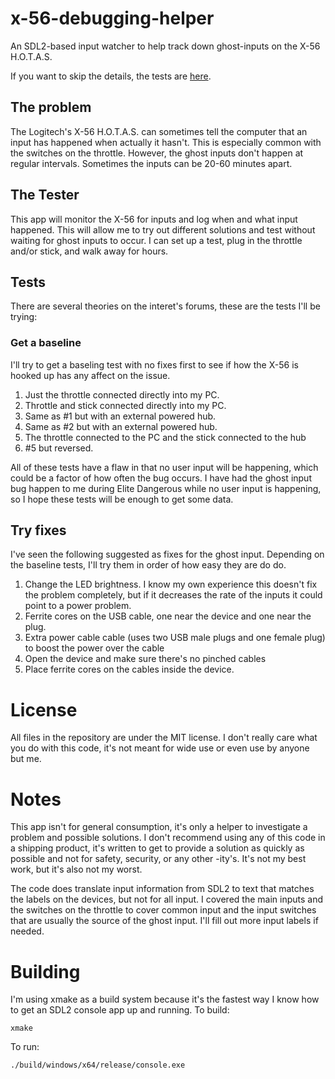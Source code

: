 # x-56-debugging-helper
An SDL2-based input watcher to help track down ghost-inputs on the X-56 H.O.T.A.S.

If you want to skip the details, the tests are [here](tests.md).

## The problem
The Logitech's X-56 H.O.T.A.S. can sometimes tell the computer that an input has happened when actually it hasn't.  This is especially common with the switches on the throttle.  However, the ghost inputs don't happen at regular intervals.  Sometimes the inputs can be 20-60 minutes apart.  

## The Tester
This app will monitor the X-56 for inputs and log when and what input happened.  This will allow me to try out different solutions and test without waiting for ghost inputs to occur.  I can set up a test, plug in the throttle and/or stick, and walk away for hours.  

## Tests
There are several theories on the interet's forums, these are the tests I'll be trying:

### Get a baseline
I'll try to get a baseling test with no fixes first to see if how the X-56 is hooked up has any affect on the issue.

1. Just the throttle connected directly into my PC.
2. Throttle and stick connected directly into my PC.
3. Same as #1 but with an external powered hub.
4. Same as #2 but with an external powered hub.
5. The throttle connected to the PC and the stick connected to the hub
6. #5 but reversed.

All of these tests have a flaw in that no user input will be happening, which could be a factor of how often the bug occurs.  I have had the ghost input bug happen to me during Elite Dangerous while no user input is happening, so I hope these tests will be enough to get some data.

## Try fixes
I've seen the following suggested as fixes for the ghost input.  Depending on the baseline tests, I'll try them in order of how easy they are do do.

1. Change the LED brightness.  I know my own experience this doesn't fix the problem completely, but if it decreases the rate of the inputs it could point to a power problem.
2. Ferrite cores on the USB cable, one near the device and one near the plug.
3. Extra power cable cable (uses two USB male plugs and one female plug) to boost the power over the cable
4. Open the device and make sure there's no pinched cables
5. Place ferrite cores on the cables inside the device.

# License
All files in the repository are under the MIT license.  I don't really care what you do with this code, it's not meant for wide use or even use by anyone but me.  

# Notes
This app isn't for general consumption, it's only a helper to investigate a problem and possible solutions.  I don't recommend using any of this code in a shipping product, it's written to get to provide a solution as quickly as possible and not for safety, security, or any other -ity's.  It's not my best work, but it's also not my worst.

The code does translate input information from SDL2 to text that matches the labels on the devices, but not for all input.  I covered the main inputs and the switches on the throttle to cover common input and the input switches that are usually the source of the ghost input.  I'll fill out more input labels if needed.

# Building
I'm using xmake as a build system because it's the fastest way I know how to get an SDL2 console app up and running.  To build:

`xmake`

To run:

`./build/windows/x64/release/console.exe`

